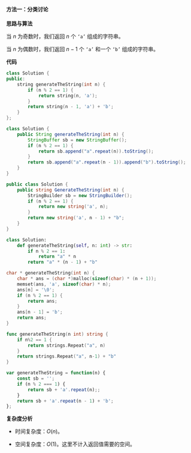 #### 方法一：分类讨论

**思路与算法**

当 $n$ 为奇数时，我们返回 $n$ 个 $\texttt{`a'}$ 组成的字符串。

当 $n$ 为偶数时，我们返回 $n-1$ 个 $\texttt{`a'}$ 和一个 $\texttt{`b'}$ 组成的字符串。

**代码**

```C++ [sol1-C++]
class Solution {
public:
    string generateTheString(int n) {
        if (n % 2 == 1) {
            return string(n, 'a');
        }
        return string(n - 1, 'a') + 'b';
    }
};
```

```Java [sol1-Java]
class Solution {
    public String generateTheString(int n) {
        StringBuffer sb = new StringBuffer();
        if (n % 2 == 1) {
            return sb.append("a".repeat(n)).toString();
        }
        return sb.append("a".repeat(n - 1)).append("b").toString();
    }
}
```

```C# [sol1-C#]
public class Solution {
    public string GenerateTheString(int n) {
        StringBuilder sb = new StringBuilder();
        if (n % 2 == 1) {
            return new string('a', n);
        }
        return new string('a', n - 1) + "b";
    }
}
```

```Python [sol1-Python3]
class Solution:
    def generateTheString(self, n: int) -> str:
        if n % 2 == 1:
            return "a" * n
        return "a" * (n - 1) + "b"
```

```C [sol1-C]
char * generateTheString(int n) {
    char * ans = (char *)malloc(sizeof(char) * (n + 1));
    memset(ans, 'a', sizeof(char) * n);
    ans[n] = '\0';
    if (n % 2 == 1) {
        return ans;
    }
    ans[n - 1] = 'b';
    return ans;
}
```

```go [sol1-Golang]
func generateTheString(n int) string {
    if n%2 == 1 {
        return strings.Repeat("a", n)
    }
    return strings.Repeat("a", n-1) + "b"
}
```

```JavaScript [sol1-JavaScript]
var generateTheString = function(n) {
    const sb = '';
    if (n % 2 === 1) {
        return sb + 'a'.repeat(n);;
    }
    return sb + 'a'.repeat(n - 1) + 'b';
};
```

**复杂度分析**

- 时间复杂度：$O(n)$。

- 空间复杂度：$O(1)$。这里不计入返回值需要的空间。